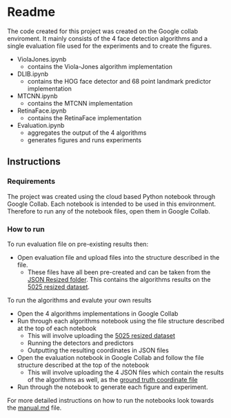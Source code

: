 # Readme

The code created for this project was created on the Google collab enviroment. It mainly consists of the 4 face detection algorithms and a single evaluation file used for the experiments and to create the figures.

 - ViolaJones.ipynb
	 - contains the Viola-Jones algorithm implementation
 - DLIB.ipynb
	 - contains the HOG face detector and 68 point landmark predictor implementation
 - MTCNN.ipynb
	 - contains the MTCNN implementation
 - RetinaFace.ipynb
	 - contains the RetinaFace implementation
 - Evaluation.ipynb
	 - aggregates the output of the 4 algorithms
	 - generates figures and runs experiments

## Instructions


### Requirements

The project was created using the cloud based Python notebook through Google Collab. Each notebook is intended to be used in this environment. Therefore to run any of the notebook files, open them in Google Collab.

### How to run
To run evaluation file on pre-existing results then:

 - Open evaluation file and upload files into the structure described in the file.
	 - These files have all been pre-created and can be taken from the [JSON Resized folder](https://github.com/zeerakmo/Level4IndividualProject/tree/master/data/processed/json_resized). This contains the algorithms results on the [5025 resized dataset](https://github.com/zeerakmo/Level4IndividualProject/tree/master/data/dataset5025/5025%20Dataset%20Resized).

To run the algorithms and evalute your own results
 - Open the 4 algorithms implementations in Google Collab
 - Run through each algorithms notebook using the file structure described at the top of each notebook
	 - This will involve uploading the [5025 resized dataset](https://github.com/zeerakmo/Level4IndividualProject/tree/master/data/dataset5025/5025%20Dataset%20Resized)  
	 - Running the detectors and predictors
	 - Outputting the resulting coordinates in JSON files
 - Open the evaluation notebook in Google Collab and follow the file structure described at the top of the notebook	
	 - This will involve uploading the 4 JSON files which contain the results of the algorithms as well, as the [ground truth coordinate file](https://github.com/zeerakmo/Level4IndividualProject/blob/master/data/processed/json_resized/faces_annotated_resized.json)
 - Run through the notebook to generate each figure and experiment.

For more detailed instructions on how to run the notebooks look towards the [manual.md](https://github.com/zeerakmo/Level4IndividualProject/blob/master/src/manual.md) file.
